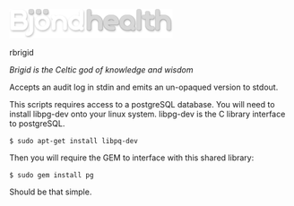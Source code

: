 ![alt text](https://github.com/Bjond/rbrigid/blob/develop/images/bjondhealthlogo-whitegrey.png "Bjönd Inc.")

rbrigid

_Brigid is the Celtic god of knowledge and wisdom_

Accepts an audit log in stdin and emits an un-opaqued version to stdout.

This scripts requires access to a postgreSQL database. You will need to install libpg-dev
onto your linux system. libpg-dev is the C library interface to postgreSQL.

```shell
$ sudo apt-get install libpq-dev
```

Then you will require the GEM to interface with this shared library:

```shell
$ sudo gem install pg
```

Should be that simple. 




